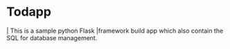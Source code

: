 # Todapp
| This is a sample python Flask |framework build app which also contain the SQL for database management. 